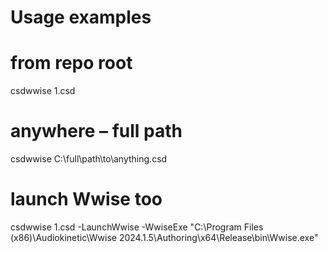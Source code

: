 # Usage examples

# from repo root
csdwwise 1.csd

# anywhere – full path
csdwwise C:\full\path\to\anything.csd

# launch Wwise too
csdwwise 1.csd -LaunchWwise -WwiseExe "C:\Program Files (x86)\Audiokinetic\Wwise 2024.1.5\Authoring\x64\Release\bin\Wwise.exe"
